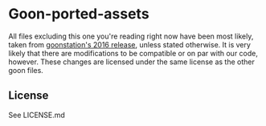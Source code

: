 # Goon-ported-assets

All files excluding this one you're reading right now have been most likely, taken from [goonstation's 2016 release](https://github.com/goonstation/goonstation-2016), unless stated otherwise.
It is very likely that there are modifications to be compatible or on par with our code, however. These changes are licensed under the same license as the other goon files.

## License

See LICENSE.md
